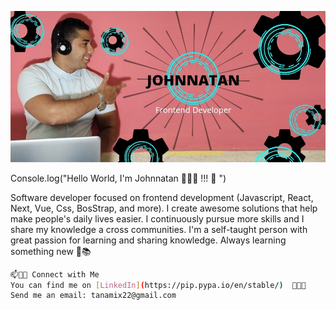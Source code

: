 ![Screenshot](github.jpg)

Console.log("Hello World, I'm Johnnatan 👨🏻‍💻 !!! 👋 ") 

Software developer focused on frontend development (Javascript, React, Next, Vue, Css, BosStrap, and more). I create awesome solutions that help make people's daily lives easier. I continuously pursue more skills and I share my knowledge a cross communities. I'm a self-taught person with great passion for learning and sharing knowledge. Always learning something new 🚀📚


```bash
📫🤝🏻 Connect with Me
You can find me on [LinkedIn](https://pip.pypa.io/en/stable/)  👩🏾‍💻
Send me an email: tanamix22@gmail.com
